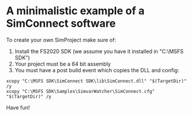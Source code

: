 # A minimalistic example of a SimConnect software

To create your own SimProject make sure of:

1. Install the FS2020 SDK (we assume you have it installed in "C:\MSFS SDK")
2. Your project must be a 64 bit assembly
3. You must have a post build event which copies the DLL and config:
```
xcopy "C:\MSFS SDK\SimConnect SDK\lib\SimConnect.dll" "$(TargetDir)" /y
xcopy "C:\MSFS SDK\Samples\SimvarWatcher\SimConnect.cfg" "$(TargetDir)" /y
```

Have fun!